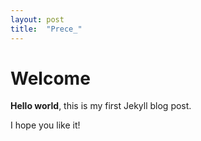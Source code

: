 ```yaml
---
layout: post
title:  "Prece_"
---
```


# Welcome

**Hello world**, this is my first Jekyll blog post.

I hope you like it!